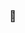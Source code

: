 ### 🌱

<!--
<a href="#">
  <img align="left" src="https://github-readme-stats.vercel.app/api?username=S1000f&show_icons=true&theme=cobalt&line_height=27" />
</a>
<a href="#">
  <img align="left" src="https://github-readme-stats.vercel.app/api/top-langs/?username=S1000f&hide_langs_below=1&theme=cobalt" />
</a>
-->

<!--
**S1000f/S1000f** is a ✨ _special_ ✨ repository because its `README.md` (this file) appears on your GitHub profile.

Here are some ideas to get you started:

- 🔭 I’m currently working on ...
- 🌱 I’m currently learning ...
- 👯 I’m looking to collaborate on ...
- 🤔 I’m looking for help with ...
- 💬 Ask me about ...
- 📫 How to reach me: ...
- 😄 Pronouns: ...
- ⚡ Fun fact: ...
-->
